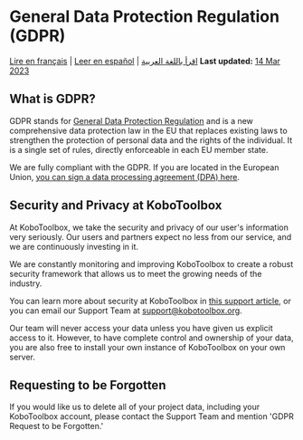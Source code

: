 # General Data Protection Regulation (GDPR)
<a href="fr/gdpr.html">Lire en français</a> | <a href="es/gdpr.html">Leer en español</a> | <a href="ar/gdpr.html">اقرأ باللغة العربية</a>
**Last updated:** <a href="https://github.com/kobotoolbox/docs/blob/2c18fa51ed6877e610d5a81c722f8010df110183/source/gdpr.md" class="reference">14 Mar 2023</a>

## What is GDPR?

GDPR stands for [General Data Protection Regulation](https://gdpr-info.eu) and
is a new comprehensive data protection law in the EU that replaces existing laws
to strengthen the protection of personal data and the rights of the individual.
It is a single set of rules, directly enforceable in each EU member state.

We are fully compliant with the GDPR. If you are located in the European Union,
[you can sign a data processing agreement (DPA) here](https://www.digisigner.com/online/showTemplate?linkId=495db186-9c9e-4627-99f7-a943282eeab5).

## Security and Privacy at KoboToolbox

At KoboToolbox, we take the security and privacy of our user's information very
seriously. Our users and partners expect no less from our service, and we are
continuously investing in it.

We are constantly monitoring and improving KoboToolbox to create a robust
security framework that allows us to meet the growing needs of the industry.

You can learn more about security at KoboToolbox in
[this support article](is_my_data_safe.md), or you can email our Support Team at
[support@kobotoolbox.org](mailto:support@kobotoolbox.org).

Our team will never access your data unless you have given us explicit access to
it. However, to have complete control and ownership of your data, you are also
free to install your own instance of KoboToolbox on your own server.

## Requesting to be Forgotten

If you would like us to delete all of your project data, including your
KoboToolbox account, please contact the Support Team and mention 'GDPR Request
to be Forgotten.'

